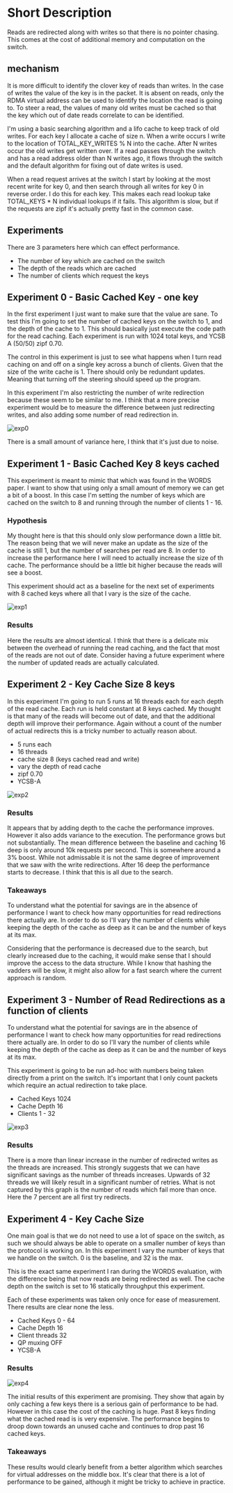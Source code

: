 # Short Description

Reads are redirected along with writes so that there is no pointer chasing. This
comes at the cost of additional memory and computation on the switch.

## mechanism

It is more difficult to identify the clover key of reads than writes. In the
case of writes the value of the key is in the packet. It is absent on reads,
only the RDMA virtual address can be used to identify the location the read is
going to. To steer a read, the values of many old writes must be cached so that
the key which out of date reads correlate to can be identified.

I'm using a basic searching algorithm and a lifo cache to keep track of old
writes. For each key I allocate a cache of size n. When a write occurs I write
to the location of TOTAL_KEY_WRITES % N into the cache. After N writes occur the
old writes get written over. If a read passes through the switch and has a read
address older than N writes ago, it flows through the switch and the default
algorithm for fixing out of date writes is used.

When a read request arrives at the switch I start by looking at the most recent
write for key 0, and then search through all writes for key 0 in reverse order.
I do this for each key. This makes each read lookup take TOTAL_KEYS * N
individual lookups if it fails. This algorithm is slow, but if the requests are
zipf it's actually pretty fast in the common case.


## Experiments

There are 3 parameters here which can effect performance. 
 - The number of key which are cached on the switch
 - The depth of the reads which are cached
 - The number of clients which request the keys


## Experiment 0 - Basic Cached Key - one key

In the first experiment I just want to make sure that the value are sane. To
test this I'm going to set the number of cached keys on the switch to 1, and the
depth of the cache to 1. This should basically just execute the code path for
the read caching. Each experiment is run with 1024 total keys, and YCSB A
(50/50) zipf 0.70. 

The control in this experiment is just to see what happens when I turn read
caching on and off on a single key across a bunch of clients. Given that the
size of the write cache is 1. There should only be redundant updates. Meaning
that turning off the steering should speed up the program.

In this experiment I'm also restricting the number of write redirection because
these seem to be similar to me. I think that a more precise experiment would be
to measure the difference between just redirecting writes, and also adding some
number of read redirection in.

![exp0](experiment_0.png "Read Cache Mechanism On and Off")

There is a small amount of variance here, I think that it's just due to noise.

## Experiment 1 - Basic Cached Key 8 keys cached

This experiment is meant to mimic that which was found in the WORDS paper. I
want to show that using only a small amount of memory we can get a bit of a
boost. In this case I'm setting the number of keys which are cached on the
switch to 8 and running through the number of clients 1 - 16.

### Hypothesis

My thought here is that this should only slow performance down a little bit. The
reason being that we will never make an update as the size of the cache is still
1, but the number of searches per read are 8. In order to increase the
performance here I will need to actually increase the size of th cache. The
performance should be a little bit higher because the reads will see a boost.

This experiment should act as a baseline for the next set of experiments with 8
cached keys where all that I vary is the size of the cache.

![exp1](experiment_1.png "Read Cache Mechanism On and Off 8 keys")

### Results

Here the results are almost identical. I think that there is a delicate mix
between the overhead of running the read caching, and the fact that most of the
reads are not out of date. Consider having a future experiment where the number
of updated reads are actually calculated.

## Experiment 2 - Key Cache Size 8 keys

In this experiment I'm going to run 5 runs at 16 threads each for each depth of
the read cache. Each run is held constant at 8 keys cached. My thought is that
many of the reads will become out of date, and that the additional depth will
improve their performance. Again without a count of the number of actual
redirects this is a tricky number to actually reason about.

 - 5 runs each
 - 16 threads
 - cache size 8 (keys cached read and write)
 - vary the depth of read cache
 - zipf 0.70
 - YCSB-A


![exp2](experiment_2.png "Read Cache Depth 1 - 32")

### Results

It appears that by adding depth to the cache the performance improves. However
it also adds variance to the execution. The performance grows but not
substantially. The mean difference between the baseline and caching 16 deep is
only around 10k requests per second. This is somewhere around a 3% boost. While
not admissable it is not the same degree of improvement that we saw with the
write redirections. After 16 deep the performance starts to decrease. I think
that this is all due to the search.

### Takeaways
To understand what the potential for savings are in the absence of performance I
want to check how many opportunities for read redirections there actually are.
In order to do so I'll vary the number of clients while keeping the depth of the cache as deep as it can be and the number of keys at its max.

Considering that the performance is decreased due to the search, but clearly
increased due to the caching, it would make sense that I should improve the
access to the data structure. While I know that hashing the vadders will be
slow, it might also allow for a fast search where the current approach is
random.

## Experiment 3 - Number of Read Redirections as a function of clients

To understand what the potential for savings are in the absence of performance I
want to check how many opportunities for read redirections there actually are.
In order to do so I'll vary the number of clients while keeping the depth of the
cache as deep as it can be and the number of keys at its max. 

This experiment is going to be run ad-hoc with numbers being taken directly from
a print on the switch. It's important that I only count packets which require an
actual redirection to take place.


 - Cached Keys 1024
 - Cache Depth 16
 - Clients 1 - 32

![exp3](experiment_3.png "Read Redirections")

### Results

There is a more than linear increase in the number of redirected writes as the
threads are increased. This strongly suggests that we can have significant
savings as the number of threads increases. Upwards of 32 threads we will likely
result in a significant number of retries. What is not captured by this graph is
the number of reads which fail more than once. Here the 7 percent are all first
try redirects.

## Experiment 4 - Key Cache Size

One main goal is that we do not need to use a lot of space on the switch, as
such we should always be able to operate on a smaller number of keys than the
protocol is working on. In this experiment I vary the number of keys that we
handle on the switch. 0 is the baseline, and 32 is the max. 

This is the exact same experiment I ran during the WORDS evaluation, with the
difference being that now reads are being redirected as well. The cache depth on
the switch is set to 16 statically throughput this experiment. 

Each of these experiments was taken only once for ease of measurement. There
results are clear none the less.

 - Cached Keys 0 - 64
 - Cache Depth 16
 - Client threads 32
 - QP muxing OFF
 - YCSB-A



### Results
![exp4](experiment_4.png "Cache Size")

The initial results of this experiment are promising. They show that again by
only caching a few keys there is a serious gain of performance to be had.
However in this case the cost of the caching is huge. Past 8 keys finding what
the cached read is is very expensive. The performance begins to droop down
towards an unused cache and continues to drop past 16 cached keys.

### Takeaways 

These results would clearly benefit from a better algorithm which searches for
virtual addresses on the middle box. It's clear that there is a lot of
performance to be gained, although it might be tricky to achieve in practice.







